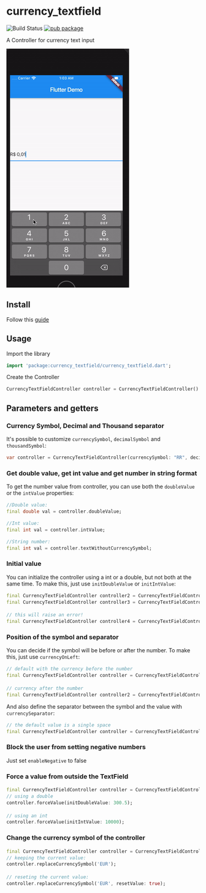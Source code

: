 # currency_textfield
![Build Status](https://img.shields.io/github/actions/workflow/status/IsaiasSantana/currency_textfield/dart.yml)
[![pub package](https://img.shields.io/pub/v/currency_textfield.svg)](https://pub.dev/packages/currency_textfield)

A Controller for currency text input

![sample](doc/gif.gif)

## Install

Follow this [guide](https://pub.dev/packages/currency_textfield/install) 

## Usage

Import the library

```dart
import 'package:currency_textfield/currency_textfield.dart';
```

Create the Controller
```dart
CurrencyTextFieldController controller = CurrencyTextFieldController()
```

## Parameters and getters


### Currency Symbol, Decimal and Thousand separator

It's possible to customize `currencySymbol`, `decimalSymbol` and `thousandSymbol`:

```dart
var controller = CurrencyTextFieldController(currencySymbol: "RR", decimalSymbol: ".", thousandSymbol: ",");
```

### Get double value, get int value and get number in string format

To get the number value from controller, you can use both the `doubleValue` or the `intValue` properties:

```dart
//Double value:
final double val = controller.doubleValue;
```

```dart
//Int value:
final int val = controller.intValue;
```

```dart
//String number:
final int val = controller.textWithoutCurrencySymbol;
```

### Initial value

You can initialize the controller using a int or a double, but not both at the same time.
To make this, just use `initDoubleValue` or `initIntValue`:

```dart
final CurrencyTextFieldController controller2 = CurrencyTextFieldController(initDoubleValue: 10);
final CurrencyTextFieldController controller3 = CurrencyTextFieldController(initIntValue: 1000);

// this will raise an error!
final CurrencyTextFieldController controller4 = CurrencyTextFieldController(initIntValue: 1000,initDoubleValue: 10);
```

### Position of the symbol and separator

You can decide if the symbol will be before or after the number.
To make this, just use `currencyOnLeft`:

```dart
// default with the currency before the number
final CurrencyTextFieldController controller = CurrencyTextFieldController();

// currency after the number
final CurrencyTextFieldController controller2 = CurrencyTextFieldController(currencyOnLeft: false);
```

And also  define the separator between the symbol and the value with `currencySeparator`:

```dart
// the default value is a single space
final CurrencyTextFieldController controller = CurrencyTextFieldController(currencySeparator: ' -> ');
```

### Block the user from setting negative numbers
Just set `enableNegative` to false

### Force a value from outside the TextField
```dart
final CurrencyTextFieldController controller = CurrencyTextFieldController();
// using a double
controller.forceValue(initDoubleValue: 300.5);

// using an int
controller.forceValue(initIntValue: 10000);
```

### Change the currency symbol of the controller
```dart
final CurrencyTextFieldController controller = CurrencyTextFieldController();
// keeping the current value:
controller.replaceCurrencySymbol('EUR');

// reseting the current value:
controller.replaceCurrencySymbol('EUR', resetValue: true);
```